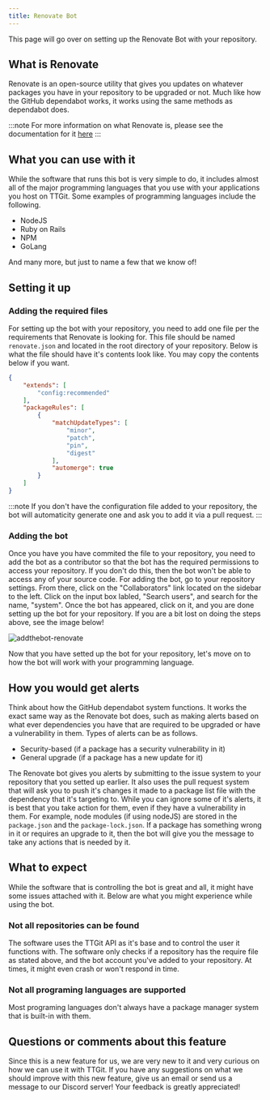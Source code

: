 ```yaml
---
title: Renovate Bot
---
```


This page will go over on setting up the Renovate Bot with your repository.

## What is Renovate
Renovate is an open-source utility that gives you updates on whatever packages you have in your repository to be upgraded or not. Much like how the GitHub dependabot works, it works using the same methods as dependabot does.

:::note
For more information on what Renovate is, please see the documentation for it [here](https://docs.renovatebot.com/)
:::

## What you can use with it
While the software that runs this bot is very simple to do, it includes almost all of the major programming languages that you use with your applications you host on TTGit. Some examples of programming languages include the following.

- NodeJS
- Ruby on Rails
- NPM
- GoLang

And many more, but just to name a few that we know of!

## Setting it up
### Adding the required files
For setting up the bot with your repository, you need to add one file per the requirements that Renovate is looking for. This file should be named `renovate.json` and located in the root directory of your repository. Below is what the file should have it's contents look like. You may copy the contents below if you want.

```json
{
    "extends": [
        "config:recommended"
    ],
    "packageRules": [
        {
            "matchUpdateTypes": [
                "minor",
                "patch",
                "pin",
                "digest"
            ],
            "automerge": true
        }
    ]
}
```

:::note
If you don't have the configuration file added to your repository, the bot will automaticity generate one and ask you to add it via a pull request.
:::

### Adding the bot
Once you have you have commited the file to your repository, you need to add the bot as a contributor so that the bot has the required permissions to access your repository. If you don't do this, then the bot won't be able to access any of your source code. For adding the bot, go to your repository settings. From there, click on the "Collaborators" link located on the sidebar to the left. Click on the input box labled, "Search users", and search for the name, "system". Once the bot has appeared, click on it, and you are done setting up the bot for your repository. If you are a bit lost on doing the steps above, see the image below!

![addthebot-renovate](/images/renovatebot-setup.gif)

Now that you have setted up the bot for your repository, let's move on to how the bot will work with your programming language.

## How you would get alerts
Think about how the GitHub dependabot system functions. It works the exact same way as the Renovate bot does, such as making alerts based on what ever dependencies you have that are required to be upgraded or have a vulnerability in them. Types of alerts can be as follows.

- Security-based (if a package has a security vulnerability in it)
- General upgrade (if a package has a new update for it)

The Renovate bot gives you alerts by submitting to the issue system to your repository that you setted up earlier. It also uses the pull request system that will ask you to push it's changes it made to a package list file with the dependency that it's targeting to. While you can ignore some of it's alerts, it is best that you take action for them, even if they have a vulnerability in them. For example, node modules (if using nodeJS) are stored in the `package.json` and the `package-lock.json`. If a package has something wrong in it or requires an upgrade to it, then the bot will give you the message to take any actions that is needed by it.

## What to expect
While the software that is controlling the bot is great and all, it might have some issues attached with it. Below are what you might experience while using the bot.

### Not all repositories can be found
The software uses the TTGit API as it's base and to control the user it functions with. The software only checks if a repository has the require file as stated above, and the bot account you've added to your repository. At times, it might even crash or won't respond in time.

### Not all programing languages are supported
Most programing languages don't always have a package manager system that is built-in with them.

## Questions or comments about this feature
Since this is a new feature for us, we are very new to it and very curious on how we can use it with TTGit. If you have any suggestions on what we should improve with this new feature, give us an email or send us a message to our Discord server! Your feedback is greatly appreciated!